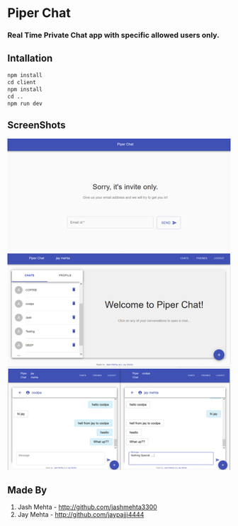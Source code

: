 # Piper Chat
### Real Time Private Chat app with specific allowed users only.

## Intallation 
```
npm install
cd client 
npm install 
cd ..
npm run dev
```
## ScreenShots
![](https://github.com/jaypajji4444/Screenshots/blob/master/Piper/invvite%20ONly.PNG)
![](https://github.com/jaypajji4444/Screenshots/blob/master/Piper/home%20chat.PNG)
![](https://github.com/jaypajji4444/Screenshots/blob/master/Piper/Capture.PNG)

## Made By
1) Jash Mehta - http://github.com/jashmehta3300
2) Jay Mehta - http://github.com/jaypajji4444
